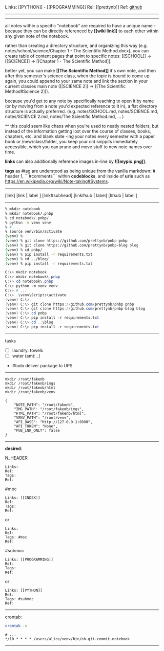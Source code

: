 Links: [[PYTHON]] - [[PROGRAMMING]]
Rel: [[prettynb]]
Ref: [github](https://github.com/prettynb/)

--- 


--- 

all notes within a specific "notebook" are required to have a unique name - because they can be directly referenced by **\[\[wiki link\]\]** to each other within any given note of the notebook. 

rather than creating a directory structure, and organizing this way (e.g. notes/school/science/Chapter 1 - The Scientific Method.docx), you can create table of content pages that point to specific notes:
\[\[SCHOOL\]\] -> \[\[SCIENCE\]\] -> \[\[Chapter 1 - The Scientific Method\]\].

better yet, you can make **\[\[The Scientific Method\]\]** it's own note, and then after this semester's science class, when the topic is bound to come up again, you could append to your same note and link the section in your current classes main note (\[\[SCIENCE 2\]\] -> \[\[The Scientific Method#Science 2\]\]).

because you'd get to any note by specifically reaching to open it by name (or by moving from a note you'd expected reference to it in), a flat directory structure is actually preferred. (e.g. notes/SCHOOL.md, notes/SCIENCE.md, notes/SCIENCE 2.md, notes/The Scientific Method.md, ... )

^^ this could seem like chaos when you're used to neatly nested folders, but instead of the information getting lost over the course of classes, books, chapters, etc. and blank slate -ing your notes every semester with a paper book or /new/class/folder, you keep your old snippits immediately accessible, which you can prune and move stuff to new note names over time. 

**links** can also additionally reference images in-line by **!\[\[mypic.png\]\]**. 

**tags** as \#tag are understood as being unique from the vanilla markdown: \# header 1, \`\`\`\#comments\`\`\` within **codeblocks**, and inside of **urls** such as https://en.wikipedia.org/wiki/Note-taking#Systems.

--- 

\[link\]
\[link | label \]
\[link#subhead\]
\[link#sub | label\]
\[l#sub | label \]

--- 

```bash
% mkdir notebook
% mkdir notebook/.pnbp
% cd notebook/.pnbp/
% python -m venv venv
% # ... 
% source venv/bin/activate
(venv) % 
(venv) % git clone https://github.com/prettynb/pnbp pnbp
(venv) % git clone https://github.com/prettynb/pnbp-blog blog
(venv) % cd pnbp/
(venv) % pip install -r requirements.txt
(venv) % cd ../blog/
(venv) % pip install -r requirements.txt
```

```powershell
C:\> mkdir notebook
C:\> mkdir notebook\.pnbp
C:\> cd notebook\.pnbp
C:\> python -m venv venv
C:\> # ...
C:\> .\venv\Scripts\activate
(venv) C:\> 
(venv) C:\> git clone https://github.com/prettynb/pnbp pnbp
(venv) C:\> git clone https://github.com/prettynb/pnbp-blog blog
(venv) C:\> cd pnbp
(venv) C:\> pip install -r requirements.txt
(venv) C:\> cd ..\blog
(venv) C:\> pip install -r requirements.txt
```

--- 

tasks
- [ ] laundry: towels
- [ ] water (amt: , )
- #todo deliver package to UPS 

--- 

```
mkdir /root/fakenb
mkdir /root/fakenb/imgs
mkdir /root/fakenb/html
mkdir /root/fakenb/venv
```

```
{
    "NOTE_PATH": "/root/fakenb",
    "IMG_PATH": "/root/fakenb/imgs",
    "HTML_PATH": "/root/fakenb/html",
    "VENV_PATH": "/root/venv",
    "API_BASE": "http://127.0.0.1:8000",
    "API_TOKEN": "None",
    "PUB_LNK_ONLY": false
}
```

--- 

**desired**:

N_HEADER
```
Links: 
Rel: 
Tags: 
Ref: 
```

#moc 
```
Links: [[INDEX]]
Rel: 
Tags: 
Ref: 
```
or
```
Links: 
Rel: 
Tags: #moc
Ref: 
```

#submoc
```
Links: [[PROGRAMMING]]
Rel: 
Tags: 
Ref: 
```
or
```
Links: [[PYTHON]]
Rel: 
Tags: #submoc 
Ref: 
```

--- 

crontab:
```sh
crontab -e 
```
```
# ... 
*/10 * * * * /users/alice/venv/bin/nb-git-commit-notebook
```

--- 

